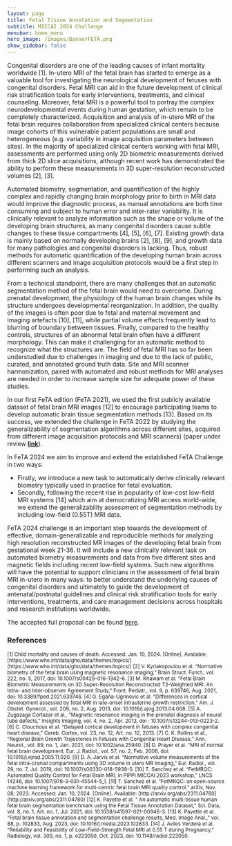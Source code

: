 ```yaml
---
layout: page
title: Fetal Tissue Annotation and Segmentation
subtitle: MICCAI 2024 Challenge
menubar: home_menu
hero_image: /images/BannerFETA.png
show_sidebar: false
---
```




Congenital disorders are one of the leading causes of infant mortality worldwide [1]. In-utero MRI of the fetal brain has started to emerge as a valuable tool for investigating the neurological development of fetuses with congenital disorders. Fetal MRI can aid in the future development of clinical risk stratification tools for early interventions, treatments, and clinical counseling. Moreover, fetal MRI is a powerful tool to portray the complex neurodevelopmental events during human gestation, which remain to be completely characterized. Acquisition and analysis of in-utero MRI of the fetal brain requires collaboration from specialized clinical centers because image cohorts of this vulnerable patient populations are small and heterogeneous (e.g. variability in image acquisition parameters between sites). In the majority of specialized clinical centers working with fetal MRI, assessments are performed using only 2D biometric measurements derived from thick 2D slice acquisitions, although recent work has demonstrated the ability to perform these measurements in 3D super-resolution reconstructed volumes [2], [3].  

Automated biometry, segmentation, and quantification of the highly complex and rapidly changing brain morphology prior to birth in MRI data would improve the diagnostic process, as manual annotations are both time consuming and subject to human error and inter-rater variability. It is clinically relevant to analyze information such as the shape or volume of the developing brain structures, as many congenital disorders cause subtle changes to these tissue compartments [4], [5], [6], [7]. Existing growth data is mainly based on normally developing brains [2], [8], [9], and growth data for many pathologies and congenital disorders is lacking. Thus, robust methods for automatic quantification of the developing human brain across different scanners and image acquisition protocols would be a first step in performing such an analysis. 

From a technical standpoint, there are many challenges that an automatic segmentation method of the fetal brain would need to overcome. During prenatal development, the physiology of the human brain changes while its structure undergoes developmental reorganization. In addition, the quality of the images is often poor due to fetal and maternal movement and imaging artefacts [10], [11], while partial volume effects frequently lead to blurring of boundary between tissues. Finally, compared to the healthy controls, structures of an abnormal fetal brain often have a different morphology. This can make it challenging for an automatic method to recognize what the structures are. The field of fetal MRI has so far been understudied due to challenges in imaging and due to the lack of public, curated, and annotated ground truth data. Site and MRI scanner harmonization, paired with automated and robust methods for MRI analyses are needed in order to increase sample size for adequate power of these studies.   

In our first FeTA edition (FeTA 2021), we used the first publicly available dataset of fetal brain MRI images [12] to encourage participating teams to develop automatic brain tissue segmentation methods [13]. Based on its success, we extended the challenge in FeTA 2022 by studying the generalizability of segmentation algorithms across different sites, acquired from different image acquisition protocols and MRI scanners) (paper under review [**link**](https://arxiv.org/abs/2402.09463)). 

In FeTA 2024 we aim to improve and extend the established FeTA Challenge in two ways:
* Firstly, we introduce a new task to automatically derive clinically relevant biometry typically used in practice for fetal evaluation. 
* Secondly, following the recent rise in popularity of low-cost low-field MRI systems [14] which aim at democratizing MRI access world-wide, we extend the generalizability assessment of segmentation methods by including low-field (0.55T) MRI data. 

FeTA 2024 challenge is an important step towards the development of effective, domain-generalizable and reproducible methods for analyzing high resolution reconstructed MR images of the developing fetal brain from gestational week 21-36. It will include a new clinically relevant task on automated biometry measurements and data from five different sites and magnetic fields including recent low-field systems. Such new algorithms will have the potential to support clinicians in the assessment of fetal brain MRI in-utero in many ways: to better understand the underlying causes of congenital disorders and ultimately to guide the development of antenatal/postnatal guidelines and clinical risk stratification tools for early interventions, treatments, and care management decisions across hospitals and research institutions worldwide.    


The accepted full proposal can be found [here](https://zenodo.org/records/10986046).


### References
<small>
[1] Child mortality and causes of death. Accessed: Jan. 10, 2024. [Online]. Available: [https://www.who.int/data/gho/data/themes/topics/](https://www.who.int/data/gho/data/themes/topics/)
[2] V. Kyriakopoulou et al. “Normative biometry of the fetal brain using magnetic resonance imaging,” Brain Struct. Funct., vol. 222, no. 5, 2017, doi: 10.1007/s00429-016-1342-6.   
[3] M. Khawam et al. “Fetal Brain Biometric Measurements on 3D Super-Resolution Reconstructed T2-Weighted MRI: An Intra- and Inter-observer Agreement Study,” Front. Pediatr., vol. 9, p. 639746, Aug. 2021, doi: 10.3389/fped.2021.639746.  
[4] G. Egaña-Ugrinovic et al. “Differences in cortical development assessed by fetal MRI in late-onset intrauterine growth restriction,” Am. J. Obstet. Gynecol., vol. 209, no. 2, Aug. 2013, doi: 10.1016/j.ajog.2013.04.008.  
[5] A. Zugazaga Cortazar et al., “Magnetic resonance imaging in the prenatal diagnosis of neural tube defects,” Insights Imaging, vol. 4, no. 2, Apr. 2013, doi : 10.1007/s13244-013-0223-2.  
[6] C. Clouchoux et al. “Delayed cortical development in fetuses with complex congenital heart disease,” Cereb. Cortex, vol. 23, no. 12, Art. no. 12, 2013.  
[7] C. K. Rollins et al., “Regional Brain Growth Trajectories in Fetuses with Congenital Heart Disease,” Ann. Neurol., vol. 89, no. 1, Jan. 2021, doi: 10.1002/ana.25940.  
[8] D. Prayer et al. “MRI of normal fetal brain development, Eur. J. Radiol., vol. 57, no. 2, Feb. 2006, doi: 10.1016/j.ejrad.2005.11.020.  
[9] D. A. Jarvis et al. “Normative volume measurements of the fetal intra-cranial compartments using 3D volume in utero MR imaging,” Eur. Radiol., vol. 29, no. 7, Jul. 2019, doi: 10.1007/s00330-018-5938-5.  
[10] T. Sanchez et al. “FetMRQC: Automated Quality Control for Fetal Brain MRI, in PIPPI MICCAI 2023 workshop,” LNCS 14246, doi: 10.1007/978-3-031-45544-5_1.  
[11] T. Sanchez et al. “FetMRQC: an open-source machine learning framework for multi-centric fetal brain MRI quality control.” arXiv, Nov. 08, 2023. Accessed: Jan. 10, 2024. [Online]. Available: [http://arxiv.org/abs/2311.04780](http://arxiv.org/abs/2311.04780)  
[12] K. Payette et al. “ An automatic multi-tissue human fetal brain segmentation benchmark using the Fetal Tissue Annotation Dataset,” Sci. Data, vol. 8, no. 1, Art. no. 1, Jul. 2021, doi: 10.1038/s41597-021-00946-3.  
[13] K. Payette et al. “Fetal brain tissue annotation and segmentation challenge results, Med. Image Anal.,” vol. 88, p. 102833, Aug. 2023, doi: 10.1016/j.media.2023.102833.  
[14] J. Aviles Verdera et al. “Reliability and Feasibility of Low-Field-Strength Fetal MRI at 0.55 T during Pregnancy,” Radiology, vol. 309, no. 1, p. e223050, Oct. 2023, doi: 10.1148/radiol.223050. 
</small>
